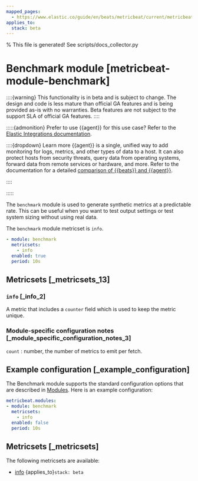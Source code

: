 ```yaml
---
mapped_pages:
  - https://www.elastic.co/guide/en/beats/metricbeat/current/metricbeat-module-benchmark.html
applies_to:
  stack: beta
---
```


% This file is generated! See scripts/docs_collector.py

# Benchmark module [metricbeat-module-benchmark]

::::{warning}
This functionality is in beta and is subject to change. The design and code is less mature than official GA features and is being provided as-is with no warranties. Beta features are not subject to the support SLA of official GA features.
::::


:::::{admonition} Prefer to use {{agent}} for this use case?
Refer to the [Elastic Integrations documentation](integration-docs://reference/index.md).

::::{dropdown} Learn more
{{agent}} is a single, unified way to add monitoring for logs, metrics, and other types of data to a host. It can also protect hosts from security threats, query data from operating systems, forward data from remote services or hardware, and more. Refer to the documentation for a detailed [comparison of {{beats}} and {{agent}}](docs-content://manage-data/ingest/tools.md).

::::


:::::


The `benchmark` module is used to generate synthetic metrics at a predictable rate.  This can be useful when you want to test output settings or test system sizing without using real data.

The `benchmark` module metricset is `info`.

```yaml
- module: benchmark
  metricsets:
    - info
  enabled: true
  period: 10s
```


## Metricsets [_metricsets_13]


### `info` [_info_2]

A metric that includes a `counter` field which is used to keep the metric unique.


### Module-specific configuration notes [_module_specific_configuration_notes_3]

`count`
:   number, the number of metrics to emit per fetch.


## Example configuration [_example_configuration]

The Benchmark module supports the standard configuration options that are described in [Modules](/reference/metricbeat/configuration-metricbeat.md). Here is an example configuration:

```yaml
metricbeat.modules:
- module: benchmark
  metricsets:
    - info
  enabled: false
  period: 10s
```


## Metricsets [_metricsets]

The following metricsets are available:

* [info](/reference/metricbeat/metricbeat-metricset-benchmark-info.md)  {applies_to}`stack: beta`
